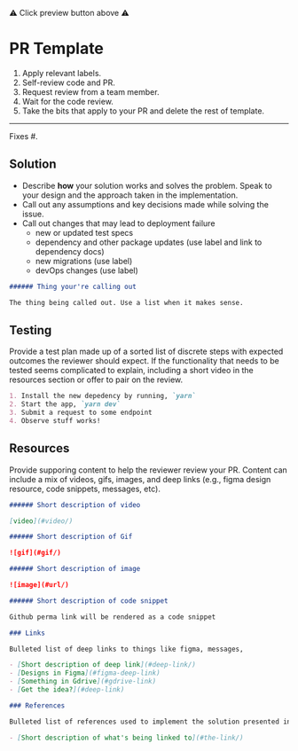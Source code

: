 ⚠️ Click preview button above ⚠️

# PR Template

1. Apply relevant labels.
1. Self-review code and PR.
1. Request review from a team member.
1. Wait for the code review.
1. Take the bits that apply to your PR and delete the rest of template.

---

Fixes #<issue number>.

## Solution

- Describe **how** your solution works and solves the problem. Speak to your design and the approach taken in the implementation.
- Call out any assumptions and key decisions made while solving the issue.
- Call out changes that may lead to deployment failure
  - new or updated test specs
  - dependency and other package updates (use label and link to dependency docs)
  - new migrations (use label)
  - devOps changes (use label)

```md
###### Thing your're calling out

The thing being called out. Use a list when it makes sense.
```

## Testing

Provide a test plan made up of a sorted list of discrete steps with expected outcomes the reviewer should expect. If the functionality that needs to be tested seems complicated to explain, including a short video in the resources section or offer to pair on the review.

```md
1. Install the new depedency by running, `yarn`
2. Start the app, `yarn dev`
3. Submit a request to some endpoint
4. Observe stuff works!
```

## Resources

Provide supporing content to help the reviewer review your PR. Content can include a mix of videos, gifs, images, and deep links (e.g., figma design resource, code snippets, messages, etc).

```md
###### Short description of video

[video](#video/)

###### Short description of Gif

![gif](#gif/)

###### Short description of image

![image](#url/)

###### Short description of code snippet

Github perma link will be rendered as a code snippet

### Links

Bulleted list of deep links to things like figma, messages,

- [Short description of deep link](#deep-link/)
- [Designs in Figma](#figma-deep-link)
- [Something in Gdrive](#gdrive-link)
- [Get the idea?](#deep-link)

### References

Bulleted list of references used to implement the solution presented in this PR.

- [Short description of what's being linked to](#the-link/)
```
